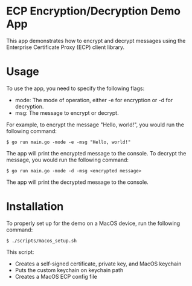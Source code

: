 # ECP Encryption/Decryption Demo App
This app demonstrates how to encrypt and decrypt messages using the Enterprise Certificate Proxy (ECP) client library.

# Usage
To use the app, you need to specify the following flags:

- mode: The mode of operation, either -e for encryption or -d for decryption.
- msg: The message to encrypt or decrypt.

For example, to encrypt the message "Hello, world!", you would run the following command:

``` 
$ go run main.go -mode -e -msg "Hello, world!"
```
    
The app will print the encrypted message to the console.
To decrypt the message, you would run the following command:

```     
$ go run main.go -mode -d -msg <encrypted message>
```
    
The app will print the decrypted message to the console.

# Installation
To properly set up for the demo on a MacOS device, run the following command: 

```    
$ ./scripts/macos_setup.sh
```

This script: 
- Creates a self-signed certificate, private key, and MacOS keychain
- Puts the custom keychain on keychain path
- Creates a MacOS ECP config file
